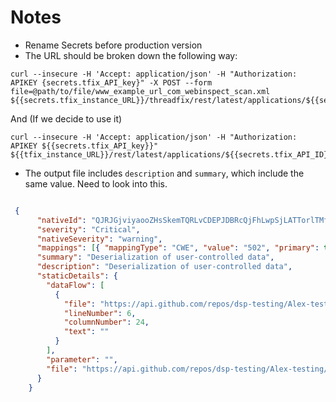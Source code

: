 # Notes


- Rename Secrets before production version
- The URL should be broken down the following way:

```curl
curl --insecure -H 'Accept: application/json' -H "Authorization: APIKEY {secrets.tfix_API_key}" -X POST --form file=@path/to/file/www_example_url_com_webinspect_scan.xml ${{secrets.tfix_instance_URL}}/threadfix/rest/latest/applications/${{secrets.tfix_API_ID}}/upload
```
And (If we decide to use it)

```curl
curl --insecure -H 'Accept: application/json' -H "Authorization: APIKEY ${{secrets.tfix_API_key}}" ${{tfix_instance_URL}}/rest/latest/applications/${{secrets.tfix_API_ID}}
```

- The output file includes `description` and `summary`, which include the same value. Need to look into this.

```json

 {
      "nativeId": "QJRJGjviyaooZHsSkemTQRLvCDEPJDBRcQjFhLwpSjLATTorlTMfTWGSTtbOHLOqoARfHRNPtCguvolOabafccMtpKqkzzYvZykdOeIbagBYjyhTWwZlXGcOUHikNNdyepUrNRxXoGUriGnyXEkeTmYNKUmWknfxojoeiYYtiTBTANjYDXvMDuRPYUbunghgTkMPaSWetBtOjZEkiSgxMykvRHmvRXVdhrTsDyXuzyhSgNFMCuLNYgWZwCdDLgcl",
      "severity": "Critical",
      "nativeSeverity": "warning",
      "mappings": [{ "mappingType": "CWE", "value": "502", "primary": true }],
      "summary": "Deserialization of user-controlled data",
      "description": "Deserialization of user-controlled data",
      "staticDetails": {
        "dataFlow": [
          {
            "file": "https://api.github.com/repos/dsp-testing/Alex-testing/code-scanning/alerts/1/instances",
            "lineNumber": 6,
            "columnNumber": 24,
            "text": ""
          }
        ],
        "parameter": "",
        "file": "https://api.github.com/repos/dsp-testing/Alex-testing/code-scanning/alerts/1/instances"
      }
    }

```
